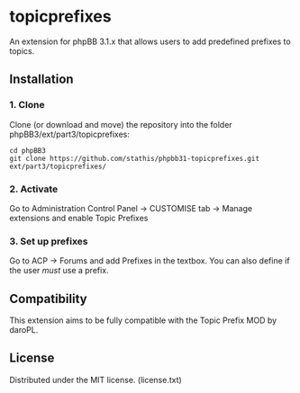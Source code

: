 topicprefixes
=========================

An extension for phpBB 3.1.x that allows users to add predefined prefixes to topics.

## Installation

### 1. Clone
Clone (or download and move) the repository into the folder phpBB3/ext/part3/topicprefixes:

```
cd phpBB3
git clone https://github.com/stathis/phpbb31-topicprefixes.git ext/part3/topicprefixes/
```

### 2. Activate
Go to Administration Control Panel -> CUSTOMISE tab -> Manage extensions and enable Topic Prefixes


### 3. Set up prefixes
Go to ACP -> Forums and add Prefixes in the textbox. You can also define if the user _must_ use a prefix.


## Compatibility
This extension aims to be fully compatible with the Topic Prefix MOD by daroPL.


## License
Distributed under the MIT license. (license.txt)